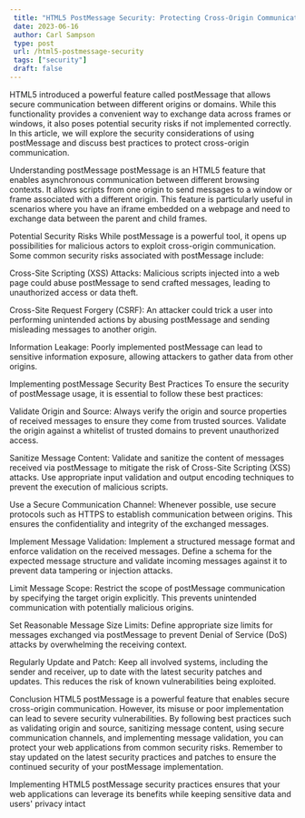 ```yaml
---
 title: "HTML5 PostMessage Security: Protecting Cross-Origin Communication"
 date: 2023-06-16
 author: Carl Sampson
 type: post
 url: /html5-postmessage-security
 tags: ["security"]
 draft: false
---
```


HTML5 introduced a powerful feature called postMessage that allows secure communication between different origins or domains. While this functionality provides a convenient way to exchange data across frames or windows, it also poses potential security risks if not implemented correctly. In this article, we will explore the security considerations of using postMessage and discuss best practices to protect cross-origin communication.

Understanding postMessage
postMessage is an HTML5 feature that enables asynchronous communication between different browsing contexts. It allows scripts from one origin to send messages to a window or frame associated with a different origin. This feature is particularly useful in scenarios where you have an iframe embedded on a webpage and need to exchange data between the parent and child frames.

Potential Security Risks
While postMessage is a powerful tool, it opens up possibilities for malicious actors to exploit cross-origin communication. Some common security risks associated with postMessage include:

Cross-Site Scripting (XSS) Attacks: Malicious scripts injected into a web page could abuse postMessage to send crafted messages, leading to unauthorized access or data theft.

Cross-Site Request Forgery (CSRF): An attacker could trick a user into performing unintended actions by abusing postMessage and sending misleading messages to another origin.

Information Leakage: Poorly implemented postMessage can lead to sensitive information exposure, allowing attackers to gather data from other origins.

Implementing postMessage Security Best Practices
To ensure the security of postMessage usage, it is essential to follow these best practices:

Validate Origin and Source: Always verify the origin and source properties of received messages to ensure they come from trusted sources. Validate the origin against a whitelist of trusted domains to prevent unauthorized access.

Sanitize Message Content: Validate and sanitize the content of messages received via postMessage to mitigate the risk of Cross-Site Scripting (XSS) attacks. Use appropriate input validation and output encoding techniques to prevent the execution of malicious scripts.

Use a Secure Communication Channel: Whenever possible, use secure protocols such as HTTPS to establish communication between origins. This ensures the confidentiality and integrity of the exchanged messages.

Implement Message Validation: Implement a structured message format and enforce validation on the received messages. Define a schema for the expected message structure and validate incoming messages against it to prevent data tampering or injection attacks.

Limit Message Scope: Restrict the scope of postMessage communication by specifying the target origin explicitly. This prevents unintended communication with potentially malicious origins.

Set Reasonable Message Size Limits: Define appropriate size limits for messages exchanged via postMessage to prevent Denial of Service (DoS) attacks by overwhelming the receiving context.

Regularly Update and Patch: Keep all involved systems, including the sender and receiver, up to date with the latest security patches and updates. This reduces the risk of known vulnerabilities being exploited.

Conclusion
HTML5 postMessage is a powerful feature that enables secure cross-origin communication. However, its misuse or poor implementation can lead to severe security vulnerabilities. By following best practices such as validating origin and source, sanitizing message content, using secure communication channels, and implementing message validation, you can protect your web applications from common security risks. Remember to stay updated on the latest security practices and patches to ensure the continued security of your postMessage implementation.

Implementing HTML5 postMessage security practices ensures that your web applications can leverage its benefits while keeping sensitive data and users' privacy intact
